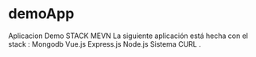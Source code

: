 # demoApp
Aplicacion Demo STACK MEVN
La siguiente aplicación está hecha con el stack :
Mongodb
Vue.js
Express.js
Node.js
Sistema CURL .

